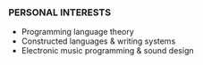 ### PERSONAL INTERESTS

- Programming language theory
- Constructed languages & writing systems
- Electronic music programming & sound design

